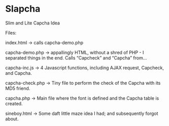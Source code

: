 # Slapcha
Slim and Lite Capcha Idea

Files:

index.html -> calls capcha-demo.php

capcha-demo.php -> appallingly HTML, without a shred of PHP - I separated things in the end. Calls “Capcheck” and “Capcha” from...

capcha-inc.js -> 4 Javascript functions, including AJAX request, Capcheck, and Capcha.

capcha-check.php -> Tiny file to perform the check of the Capcha with its MD5 friend.

capcha.php -> Main file where the font is defined and the Capcha table is created.


sineboy.html -> Some daft little maze idea I had; and subsequently forgot about.
